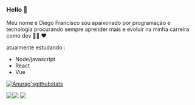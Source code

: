 ### Hello 👋

Meu nome é Diego Francisco sou apaixonado por programação e tecnologia procurando sempre aprender mais e evoluir na minha carreira como dev 👨‍💻 ❤️

atualmente estudando :
- Node/javascript
- React
- Vue

 [![Anurag'sgithubstats](https://github-readme-stats.vercel.app/api?username=diego4x&show_icons=true&theme=radical)](https://github.com/anuraghazra/github-readme-stats)


[<img src="https://img.shields.io/badge/twitter-%231DA1F2.svg?&style=for-the-badge&logo=twitter&logoColor=white" />](https://twitter.com/diego44x)[<img src="https://img.shields.io/badge/linkedin-%230077B5.svg?&style=for-the-badge&logo=linkedin&logoColor=white" />](https://www.linkedin.com/in/diego-francisco-4x) [<img src = "https://img.shields.io/badge/instagram-%23E4405F.svg?&style=for-the-badge&logo=instagram&logoColor=white">](https://www.instagram.com/diego44x/)